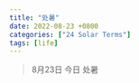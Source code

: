 ```yaml
---
title: "处暑"
date: 2022-08-23 +0800
categories: ["24 Solar Terms"]
tags: [life]
---
```



> 8月23日 今日 处暑